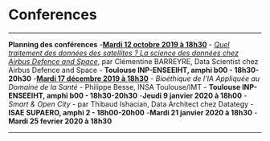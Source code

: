 # Conferences
_____
**Planning des conférences**
-[**Mardi 12 octobre 2019 à 18h30**](https://github.com/Certificat-sciences-des-donnees-bigdata/Conferences/blob/master/2019_1015_DonneesSatellites_conference_BigData.pdf) - [*Quel traitement des données des satellites ? La science des données chez Airbus Defence and Space*](https://www.weezevent.com/donnees-satellites), par Clémentine BARREYRE, Data Scientist chez Airbus Defence and Space - **Toulouse INP-ENSEEIHT, amphi b00 - 18h30-20h30**
-[**Mardi 17 décembre 2019 à 18h30**](https://github.com/Certificat-sciences-des-donnees-bigdata/Conferences/blob/master/confBioethique2019.pdf) - *Bioéthique de l'IA Appliquée au Domaine de la Santé* - Philippe Besse, INSA Toulouse/IMT - **Toulouse INP-ENSEEIHT, amphi b00 - 18h30-20h30**
-**Jeudi 9 janvier 2020 à 18h00** - *Smart & Open City* - par Thibaud Ishacian, Data Architect chez Datategy - **ISAE SUPAERO, amphi 2 - 18h00-20h00**
-**Mardi 21 janvier 2020 à 18h30** 
-**Mardi 25 fevrier 2020 à 18h30** 
_____

      
